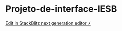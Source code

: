 # Projeto-de-interface-IESB

[Edit in StackBlitz next generation editor ⚡️](https://stackblitz.com/~/github.com/JunioSsilva/Projeto-de-interface-IESB)